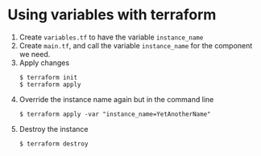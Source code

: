 # Using variables with terraform

1. Create `variables.tf` to have the variable `instance_name`
2. Create `main.tf`, and call the variable `instance_name` for the component we need.
3. Apply changes
    ```
    $ terraform init
    $ terraform apply
    ```
4. Override the instance name again but in the command line
    ```
    $ terraform apply -var "instance_name=YetAnotherName"
    ```
5. Destroy the instance
    ```
    $ terraform destroy
    ```